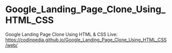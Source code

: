 # Google_Landing_Page_Clone_Using_HTML_CSS
Google Landing Page Clone Using HTML &amp; CSS
Live: https://codinpedia.github.io/Google_Landing_Page_Clone_Using_HTML_CSS/web/
